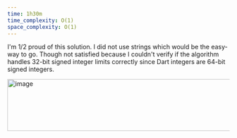 ```yaml
---
time: 1h30m
time_complexity: O(1)
space_complexity: O(1)
---
```


I'm 1/2 proud of this solution. I did not use strings which would be the easy-way to go. Though not satisfied because I couldn't verify if the algorithm handles 32-bit signed integer limits correctly since Dart integers are 64-bit signed integers.

<img width="658" height="118" alt="image" src="https://github.com/user-attachments/assets/2ee49809-698f-4d84-b42d-515a9e0a14b8" />
